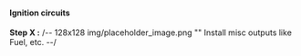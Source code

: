 #### Ignition circuits ####
**Step X :**
/-- 128x128 img/placeholder_image.png "" Install misc outputs like Fuel, etc. --/
